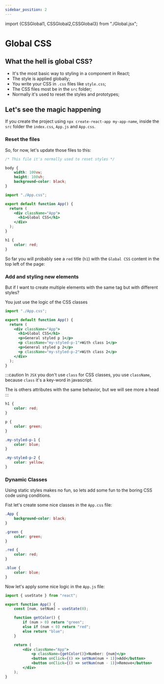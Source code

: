 ```yaml
---
sidebar_position: 2
---
```


import {CSSGlobal1, CSSGlobal2,CSSGlobal3} from "./Global.jsx";

# Global CSS

## What the hell is global CSS?

- It's the most basic way to styling in a component in React;
- The style is applied globally;
- You write your CSS in `.css` files like `style.css`;
- The CSS files most be in the `src` folder;
- Normally it's used to reset the styles and prototypes;

## Let's see the magic happening

If you create the project using `npx create-react-app my-app-name`, inside the `src` folder the `index.css`, `App.js` and `App.css`.

### Reset the files

So, for now, let's update those files to this:

```css title="index.css" showLineNumbers
/* This file it's normally used to reset styles */

body {
	width: 100vw;
	height: 100vh;
	background-color: black;
}
```

```jsx title="App.js" showLineNumbers
import "./App.css";

export default function App() {
  return (
    <div className="App">
      <h1>Global CSS</h1>
    </div>
  );
}
```

```css title="App.css" showLineNumbers
h1 {
	color: red;
}
```

So far you will probably see a `red` title (`h1`) with the `Global CSS` content in the top left of the page:

<CSSGlobal1 />

### Add and styling new elements

But if I want to create multiple elements with the same tag but with different styles?

You just use the logic of the CSS classes

```jsx title="App.js" showLineNumbers {7-10}
import "./App.css";

export default function App() {
  return (
    <div className="App">
      <h1>Global CSS</h1>
	  <p>General styled p 1</p>
	  <p className="my-styled-p-1">With class 1</p>
	  <p>General styled p 2</p>
	  <p className="my-styled-p-2">With class 2</p>
    </div>
  );
}
```

:::caution
In `JSX` you don't use `class` for CSS classes, you use `className`, because `class` it's a key-word in javascript.

The is others attributes with the same behavior, but we will see more a head
:::

```css title="App.css" showLineNumbers {5-15}
h1 {
	color: red;
}

p {
	color: green;
}

.my-styled-p-1 {
	color: blue;
}

.my-styled-p-2 {
	color: yellow;
}
```
<CSSGlobal2 />

### Dynamic Classes

Using static styles makes no fun, so lets add some fun to the boring CSS code using conditions.

Fist let's create some nice classes in the `App.css` file:

```css title="App.css" showLineNumbers
.App {
	background-color: black;
}

.green {
	color: green;
}

.red {
	color: red;
}

.blue {
	color: blue;
}
```

Now let's apply some nice logic in the `App.js` file:

```jsx title="App.js" showLineNumbers
import { useState } from "react";

export function App() {
	const [num, setNum] = useState(0);

	function getColor() {
		if (num > 0) return "green";
		else if (num < 0) return "red";
		else return "blue";
	}

	return (
		<div className="App">
			<p className={getColor()}>Number: {num}</p>
			<button onClick={() => setNum(num + 1)}>Add</button>
			<button onClick={() => setNum(num - 1)}>Remove</button>
		</div>
	);
}
```

<CSSGlobal3 />
